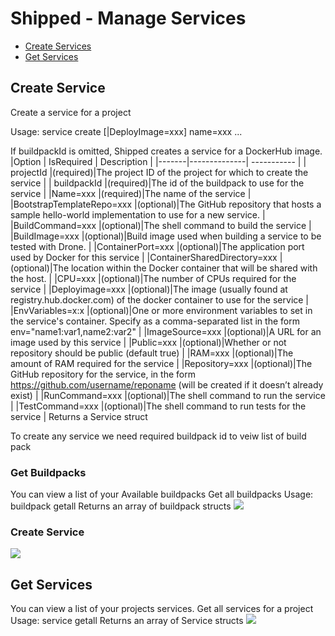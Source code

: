 # Shipped - Manage Services
- <a href="create">Create Services</a>
- <a href="get">Get Services</a>


<a name="#create"></a>
## Create Service
Create a service for a project

Usage: service create <projectId> [<buildpackId>|DeployImage=xxx] name=xxx <optionalArgs>...

If buildpackId is omitted, Shipped creates a service for a DockerHub image.
|Option | 	IsRequired | Description |
|-------|--------------| ----------- |
 | projectId                 |(required)|The project ID of the project for which to create the service				|
 | buildpackId               |(required)|The id of the buildpack to use for the service                               |
 |Name=xxx                     |(required)|The name of the service                                                      |
 |BootstrapTemplateRepo=xxx    |(optional)|The GitHub repository that hosts a sample hello-world implementation to use for a new service.  |
 |BuildCommand=xxx             |(optional)|The shell command to build the service                                       |
 |BuildImage=xxx               |(optional)|Build image used when building a service to be tested with Drone.            |
 |ContainerPort=xxx            |(optional)|The application port used by Docker for this service                         |
 |ContainerSharedDirectory=xxx |(optional)|The location within the Docker container that will be shared with the host.  |
 |CPU=xxx                      |(optional)|The number of CPUs required for the service                                  |
 |Deployimage=xxx              |(optional)|The image (usually found at registry.hub.docker.com) of the docker container to use for the service |
 |EnvVariables=x:x             |(optional)|One or more environment variables to set in the service's container. Specify as a comma-separated list in the form env="name1:var1,name2:var2" |
 |ImageSource=xxx              |(optional)|A URL for an image used by this service                                      |
 |Public=xxx                   |(optional)|Whether or not repository should be public (default true)                    |
 |RAM=xxx                      |(optional)|The amount of RAM required for the service                                   |
  |Repository=xxx               |(optional)|The  GitHub repository for the service, in the form https://github.com/username/reponame (will be created if it doesn’t already exist)                                     |
 |RunCommand=xxx               |(optional)|The shell command to run the service                                         |
 |TestCommand=xxx              |(optional)|The shell command to run tests for the service                               |
Returns a Service struct


To create any service we need required buildpack id to veiw list of build pack
### Get Buildpacks
You can view a list of your Available buildpacks
Get all buildpacks
Usage: buildpack getall
Returns an array of buildpack structs
![](posts/files/shipped-cli-labs/assets/buildpack-getall.png)

### Create Service
![](posts/files/shipped-cli-labs/assets/service-create.png)

<a name="#get"></a>
## Get Services
You can view a list of your projects services. 
Get all services for a project
Usage: service getall <projectId>
Returns an array of Service structs
![](posts/files/shipped-cli-labs/assets/services-getall.png)
 